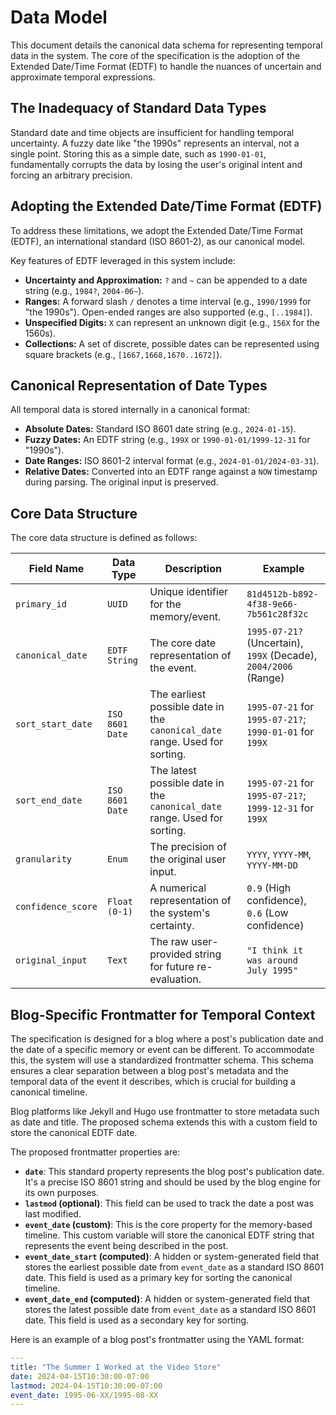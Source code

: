 # Data Model

This document details the canonical data schema for representing temporal data in the system. The core of the specification is the adoption of the Extended Date/Time Format (EDTF) to handle the nuances of uncertain and approximate temporal expressions.

## The Inadequacy of Standard Data Types

Standard date and time objects are insufficient for handling temporal uncertainty. A fuzzy date like "the 1990s" represents an interval, not a single point. Storing this as a simple date, such as `1990-01-01`, fundamentally corrupts the data by losing the user's original intent and forcing an arbitrary precision.

## Adopting the Extended Date/Time Format (EDTF)

To address these limitations, we adopt the Extended Date/Time Format (EDTF), an international standard (ISO 8601-2), as our canonical model.

Key features of EDTF leveraged in this system include:

*   **Uncertainty and Approximation:** `?` and `~` can be appended to a date string (e.g., `1984?`, `2004-06~`).
*   **Ranges:** A forward slash `/` denotes a time interval (e.g., `1990/1999` for "the 1990s"). Open-ended ranges are also supported (e.g., `[..1984]`).
*   **Unspecified Digits:** `X` can represent an unknown digit (e.g., `156X` for the 1560s).
*   **Collections:** A set of discrete, possible dates can be represented using square brackets (e.g., `[1667,1668,1670..1672]`).

## Canonical Representation of Date Types

All temporal data is stored internally in a canonical format:

*   **Absolute Dates:** Standard ISO 8601 date string (e.g., `2024-01-15`).
*   **Fuzzy Dates:** An EDTF string (e.g., `199X` or `1990-01-01/1999-12-31` for "1990s").
*   **Date Ranges:** ISO 8601-2 interval format (e.g., `2024-01-01/2024-03-31`).
*   **Relative Dates:** Converted into an EDTF range against a `NOW` timestamp during parsing. The original input is preserved.

## Core Data Structure

The core data structure is defined as follows:

| Field Name         | Data Type           | Description                                                                    | Example                                                               |
| ------------------ | ------------------- | ------------------------------------------------------------------------------ | --------------------------------------------------------------------- |
| `primary_id`       | `UUID`              | Unique identifier for the memory/event.                                        | `81d4512b-b892-4f38-9e66-7b561c28f32c`                                |
| `canonical_date`   | `EDTF String`       | The core date representation of the event.                                     | `1995-07-21?` (Uncertain), `199X` (Decade), `2004/2006` (Range)        |
| `sort_start_date`  | `ISO 8601 Date`     | The earliest possible date in the `canonical_date` range. Used for sorting.    | `1995-07-21` for `1995-07-21?`; `1990-01-01` for `199X`                |
| `sort_end_date`    | `ISO 8601 Date`     | The latest possible date in the `canonical_date` range. Used for sorting.      | `1995-07-21` for `1995-07-21?`; `1999-12-31` for `199X`                |
| `granularity`      | `Enum`              | The precision of the original user input.                                      | `YYYY`, `YYYY-MM`, `YYYY-MM-DD`                                         |
| `confidence_score` | `Float (0-1)`       | A numerical representation of the system's certainty.                          | `0.9` (High confidence), `0.6` (Low confidence)                       |
| `original_input`   | `Text`              | The raw user-provided string for future re-evaluation.                         | `"I think it was around July 1995"`                                   |

## Blog-Specific Frontmatter for Temporal Context

The specification is designed for a blog where a post's publication date and the date of a specific memory or event can be different. To accommodate this, the system will use a standardized frontmatter schema. This schema ensures a clear separation between a blog post's metadata and the temporal data of the event it describes, which is crucial for building a canonical timeline.

Blog platforms like Jekyll and Hugo use frontmatter to store metadata such as date and title. The proposed schema extends this with a custom field to store the canonical EDTF date.

The proposed frontmatter properties are:

- **`date`**: This standard property represents the blog post's publication date. It's a precise ISO 8601 string and should be used by the blog engine for its own purposes.
- **`lastmod` (optional)**: This field can be used to track the date a post was last modified.
- **`event_date` (custom)**: This is the core property for the memory-based timeline. This custom variable will store the canonical EDTF string that represents the event being described in the post.
- **`event_date_start` (computed)**: A hidden or system-generated field that stores the earliest possible date from `event_date` as a standard ISO 8601 date. This field is used as a primary key for sorting the canonical timeline.
- **`event_date_end` (computed)**: A hidden or system-generated field that stores the latest possible date from `event_date` as a standard ISO 8601 date. This field is used as a secondary key for sorting.

Here is an example of a blog post's frontmatter using the YAML format:

```yaml
---
title: "The Summer I Worked at the Video Store"
date: 2024-04-15T10:30:00-07:00
lastmod: 2024-04-15T10:30:00-07:00
event_date: 1995-06-XX/1995-08-XX
---
```